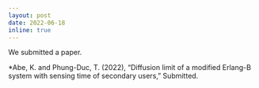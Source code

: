 ```yaml
---
layout: post
date: 2022-06-18 
inline: true
---
```


We submitted a paper.

*Abe, K. and Phung-Duc, T. (2022), “Diffusion limit of a modified Erlang-B system with sensing time of secondary users,” Submitted.
